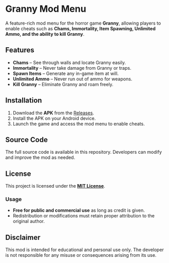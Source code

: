 # Granny Mod Menu  

A feature-rich mod menu for the horror game **Granny**, allowing players to enable cheats such as **Chams, Immortality, Item Spawning, Unlimited Ammo, and the ability to kill Granny**.  

## Features  
- **Chams** – See through walls and locate Granny easily.  
- **Immortality** – Never take damage from Granny or traps.  
- **Spawn Items** – Generate any in-game item at will.  
- **Unlimited Ammo** – Never run out of ammo for weapons.  
- **Kill Granny** – Eliminate Granny and roam freely.  

## Installation  
1. Download the **APK** from the [Releases](https://www.mediafire.com/file/v7khuo2hxoromhq/com-dvloper-granny3-6-62742473-73f8d43a8f643ed72d42d1ddc2307bde.apk/file).  
2. Install the APK on your Android device.  
3. Launch the game and access the mod menu to enable cheats.  

## Source Code  
The full source code is available in this repository. Developers can modify and improve the mod as needed.  

## License  
This project is licensed under the **[MIT License](LICENSE)**.  

### Usage  
- **Free for public and commercial use** as long as credit is given.  
- Redistribution or modifications must retain proper attribution to the original author.  

## Disclaimer  
This mod is intended for educational and personal use only. The developer is not responsible for any misuse or consequences arising from its use.  
